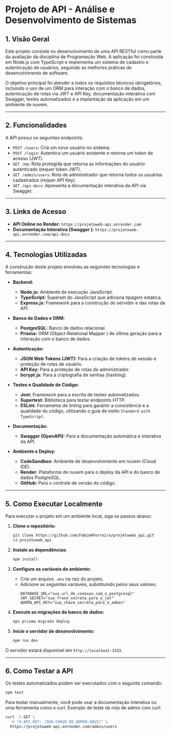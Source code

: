 # Projeto de API - Análise e Desenvolvimento de Sistemas

## 1. Visão Geral

Este projeto consiste no desenvolvimento de uma API RESTful como parte da avaliação da disciplina de Programação Web. A aplicação foi construída em Node.js com TypeScript e implementa um sistema de cadastro e autenticação de usuários, seguindo as melhores práticas de desenvolvimento de software.

O objetivo principal foi atender a todos os requisitos técnicos obrigatórios, incluindo o uso de um ORM para interação com o banco de dados, autenticação de rotas via JWT e API Key, documentação interativa com Swagger, testes automatizados e a implantação da aplicação em um ambiente de nuvem.

---

## 2. Funcionalidades

A API possui os seguintes endpoints:

*   `POST /users`: Cria um novo usuário no sistema.
*   `POST /login`: Autentica um usuário existente e retorna um token de acesso (JWT).
*   `GET /me`: Rota protegida que retorna as informações do usuário autenticado (requer token JWT).
*   `GET /admin/users`: Rota de administrador que retorna todos os usuários cadastrados (requer API Key).
*   `GET /api-docs`: Apresenta a documentação interativa da API via Swagger.

---

## 3. Links de Acesso

*   **API Online no Render:** `https://projetoweb-api.onrender.com`
*   **Documentação Interativa (Swagger ):** `https://projetoweb-api.onrender.com/api-docs`

---

## 4. Tecnologias Utilizadas

A construção deste projeto envolveu as seguintes tecnologias e ferramentas:

*   **Backend:**
    *   **Node.js:** Ambiente de execução JavaScript.
    *   **TypeScript:** Superset do JavaScript que adiciona tipagem estática.
    *   **Express.js:** Framework para a construção do servidor e das rotas da API.

*   **Banco de Dados e ORM:**
    *   **PostgreSQL:** Banco de dados relacional.
    *   **Prisma:** ORM (Object-Relational Mapper ) de última geração para a interação com o banco de dados.

*   **Autenticação:**
    *   **JSON Web Tokens (JWT):** Para a criação de tokens de sessão e proteção de rotas de usuário.
    *   **API Key:** Para a proteção de rotas de administrador.
    *   **bcrypt.js:** Para a criptografia de senhas (hashing).

*   **Testes e Qualidade de Código:**
    *   **Jest:** Framework para a escrita de testes automatizados.
    *   **Supertest:** Biblioteca para testar endpoints HTTP.
    *   **ESLint:** Ferramenta de linting para garantir a consistência e a qualidade do código, utilizando o guia de estilo `Standard with TypeScript`.

*   **Documentação:**
    *   **Swagger (OpenAPI):** Para a documentação automática e interativa da API.

*   **Ambiente e Deploy:**
    *   **CodeSandbox:** Ambiente de desenvolvimento em nuvem (Cloud IDE).
    *   **Render:** Plataforma de nuvem para o deploy da API e do banco de dados PostgreSQL.
    *   **GitHub:** Para o controle de versão do código.

---

## 5. Como Executar Localmente

Para executar o projeto em um ambiente local, siga os passos abaixo:

1.  **Clone o repositório:**
    ```bash
    git clone https://github.com/FabioHFerreira/projetoweb_api.git
    cd projetoweb_api
    ```

2.  **Instale as dependências:**
    ```bash
    npm install
    ```

3.  **Configure as variáveis de ambiente:**
    *   Crie um arquivo `.env` na raiz do projeto.
    *   Adicione as seguintes variáveis, substituindo pelos seus valores:
        ```
        DATABASE_URL="sua_url_de_conexao_com_o_postgresql"
        JWT_SECRET="sua_frase_secreta_para_o_jwt"
        ADMIN_API_KEY="sua_chave_secreta_para_o_admin"
        ```

4.  **Execute as migrações do banco de dados:**
    ```bash
    npx prisma migrate deploy
    ```

5.  **Inicie o servidor de desenvolvimento:**
    ```bash
    npm run dev
    ```

O servidor estará disponível em `http://localhost:3333`.

---

## 6. Como Testar a API

Os testes automatizados podem ser executados com o seguinte comando:

```bash
npm test
```

Para testar manualmente, você pode usar a documentação interativa ou uma ferramenta como o curl.
Exemplo de teste da rota de admin com curl:

```bash
curl -X GET \
  -H "X-API-KEY: [SUA-CHAVE-DE-ADMIN-AQUI]" \
  https://projetoweb-api.onrender.com/admin/users

```
